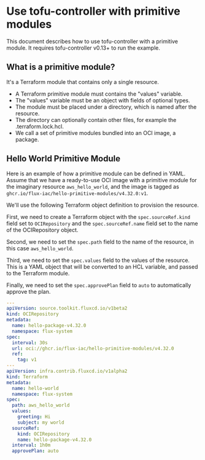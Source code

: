 # Use tofu-controller with primitive modules

This document describes how to use tofu-controller with a primitive module.
It requires tofu-controller v0.13+ to run the example.

## What is a primitive module?

It's a Terraform module that contains only a single resource.

  * A Terraform primitive module must contains the "values" variable.
  * The "values" variable must be an object with fields of optional types.
  * The module must be placed under a directory, which is named after the resource.
  * The directory can optionally contain other files, for example the .terraform.lock.hcl.
  * We call a set of primitive modules bundled into an OCI image, a package.

## Hello World Primitive Module

Here is an example of how a primitive module can be defined in YAML.
Assume that we have a ready-to-use OCI image with a primitive module for the imaginary resource `aws_hello_world`,
and the image is tagged as `ghcr.io/flux-iac/hello-primitive-modules/v4.32.0:v1`.

We'll use the following Terraform object definition to provision the resource.

First, we need to create a Terraform object with the `spec.sourceRef.kind` field 
set to `OCIRepository` and the `spec.sourceRef.name` field set to the name of the OCIRepository object.

Second, we need to set the `spec.path` field to the name of the resource, in this case `aws_hello_world`.

Third, we need to set the `spec.values` field to the values of the resource. This is a YAML object that will be converted to an HCL variable, and passed to the Terraform module.

Finally, we need to set the `spec.approvePlan` field to `auto` to automatically approve the plan.

```yaml hl_lines="19-25"
---
apiVersion: source.toolkit.fluxcd.io/v1beta2
kind: OCIRepository
metadata:
  name: hello-package-v4.32.0
  namespace: flux-system
spec:
  interval: 30s
  url: oci://ghcr.io/flux-iac/hello-primitive-modules/v4.32.0
  ref:
    tag: v1
---
apiVersion: infra.contrib.fluxcd.io/v1alpha2
kind: Terraform
metadata:
  name: hello-world
  namespace: flux-system
spec:
  path: aws_hello_world
  values:
    greeting: Hi
    subject: my world
  sourceRef:
    kind: OCIRepository
    name: hello-package-v4.32.0
  interval: 1h0m
  approvePlan: auto
```
